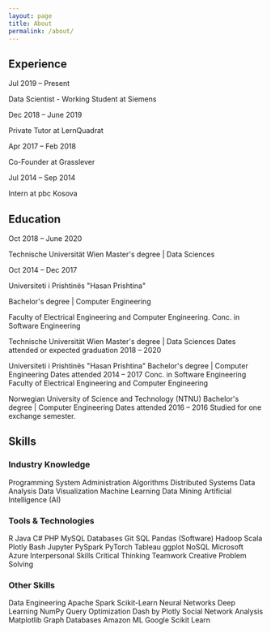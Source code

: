 ```yaml
---
layout: page
title: About
permalink: /about/
---
```

## Experience

<div class="left">
<p>Jul 2019 – Present</p>
</div>
<div class="right">
<p>Data Scientist - Working Student at Siemens</p>
</div>

<div class="left">
<p>Dec 2018 – June 2019</p>
</div>
<div class="right">
<p>Private Tutor at LernQuadrat</p>
</div>

<div class="left">
<p>Apr 2017 – Feb 2018</p>
</div>
<div class="right">
<p>Co-Founder at Grasslever</p>
</div>

<div class="left">
<p>Jul 2014 – Sep 2014</p>
</div>
<div class="right">
<p>Intern at pbc Kosova</p>
</div>

## Education

<div class="left">
<p>Oct 2018 – June 2020</p>
</div>
<div class="right">
<p>Technische Universität Wien Master's degree | Data Sciences</p>
</div>

<div class="left">
<p>Oct 2014 – Dec 2017</p>
</div>
<div class="right">
<p>Universiteti i Prishtinës "Hasan Prishtina"</p>
<p>Bachelor's degree | Computer Engineering</p>
<p>Faculty of Electrical Engineering and Computer Engineering. Conc. in Software Engineering</p>
</div>

Technische Universität Wien
Master's degree | Data Sciences
Dates attended or expected graduation 2018 – 2020

Universiteti i Prishtinës "Hasan Prishtina"
Bachelor's degree | Computer Engineering
Dates attended 2014 – 2017
Conc. in Software Engineering
Faculty of Electrical Engineering and Computer Engineering

Norwegian University of Science and Technology (NTNU)
Bachelor's degree | Computer Engineering
Dates attended 2016 – 2016
Studied for one exchange semester.

## Skills

### Industry Knowledge

Programming
System Administration
Algorithms
Distributed Systems
Data Analysis
Data Visualization
Machine Learning
Data Mining
Artificial Intelligence (AI)

### Tools & Technologies
R
Java
C#
PHP
MySQL
Databases
Git
SQL
Pandas (Software)
Hadoop
Scala
Plotly
Bash
Jupyter
PySpark
PyTorch
Tableau
ggplot
NoSQL
Microsoft Azure
Interpersonal Skills
Critical Thinking
Teamwork
Creative Problem Solving

### Other Skills  

Data Engineering
Apache Spark
Scikit-Learn
Neural Networks
Deep Learning
NumPy
Query Optimization
Dash by Plotly
Social Network Analysis
Matplotlib
Graph Databases
Amazon ML
Google
Scikit Learn

